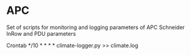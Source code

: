 APC
===

Set of scripts for monitoring and logging parameters of APC Schneider InRow and PDU parameters


Crontab
*/10 * * * * climate-logger.py >> climate.log
